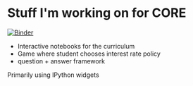 # Stuff I'm working on for CORE

[![Binder](https://mybinder.org/badge_logo.svg)](https://mybinder.org/v2/gh/NevadaM/CORE-stuff/main?urlpath=voila%2Frender%2Fgame.ipynb)

* Interactive notebooks for the curriculum
* Game where student chooses interest rate policy
* question + answer framework


Primarily using IPython widgets